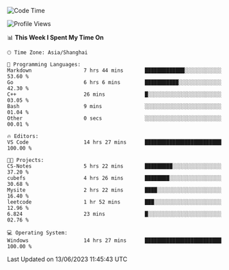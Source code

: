 <!--START_SECTION:waka-->
![Code Time](http://img.shields.io/badge/Code%20Time-987%20hrs%2019%20mins-blue)

![Profile Views](http://img.shields.io/badge/Profile%20Views-0-blue)

📊 **This Week I Spent My Time On** 

```text
🕑︎ Time Zone: Asia/Shanghai

💬 Programming Languages: 
Markdown                 7 hrs 44 mins       █████████████░░░░░░░░░░░░   53.60 % 
Go                       6 hrs 6 mins        ███████████░░░░░░░░░░░░░░   42.30 % 
C++                      26 mins             █░░░░░░░░░░░░░░░░░░░░░░░░   03.05 % 
Bash                     9 mins              ░░░░░░░░░░░░░░░░░░░░░░░░░   01.04 % 
Other                    0 secs              ░░░░░░░░░░░░░░░░░░░░░░░░░   00.01 % 

🔥 Editors: 
VS Code                  14 hrs 27 mins      █████████████████████████   100.00 % 

🐱‍💻 Projects: 
CS-Notes                 5 hrs 22 mins       █████████░░░░░░░░░░░░░░░░   37.20 % 
cubefs                   4 hrs 26 mins       ████████░░░░░░░░░░░░░░░░░   30.68 % 
Mysite                   2 hrs 22 mins       ████░░░░░░░░░░░░░░░░░░░░░   16.40 % 
leetcode                 1 hr 52 mins        ███░░░░░░░░░░░░░░░░░░░░░░   12.96 % 
6.824                    23 mins             █░░░░░░░░░░░░░░░░░░░░░░░░   02.76 % 

💻 Operating System: 
Windows                  14 hrs 27 mins      █████████████████████████   100.00 % 
```


 Last Updated on 13/06/2023 11:45:43 UTC
<!--END_SECTION:waka-->
